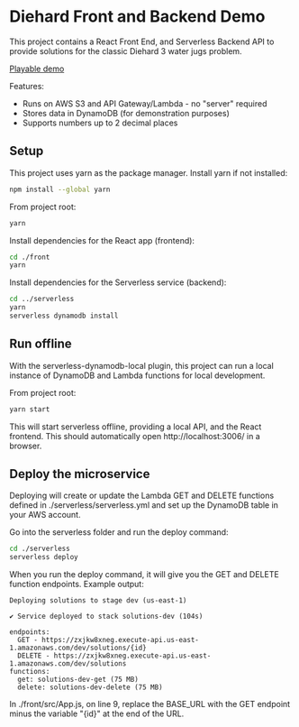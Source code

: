 # Diehard Front and Backend Demo

This project contains a React Front End, and Serverless Backend API to provide solutions for the classic Diehard 3 water jugs problem.

[Playable demo](https://react-diehard.s3.amazonaws.com/index.html)

Features:
* Runs on AWS S3 and API Gateway/Lambda - no "server" required
* Stores data in DynamoDB (for demonstration purposes)
* Supports numbers up to 2 decimal places

## Setup

This project uses yarn as the package manager. Install yarn if not installed:
```bash
npm install --global yarn
```

From project root:
```bash
yarn
```

Install dependencies for the React app (frontend):
```bash
cd ./front
yarn
```

Install dependencies for the Serverless service (backend):
```bash
cd ../serverless
yarn
serverless dynamodb install
```

## Run offline

With the serverless-dynamodb-local plugin, this project can run a local instance of DynamoDB and Lambda functions for local development.

From project root:

```bash
yarn start
```
This will start serverless offline, providing a local API, and the React frontend. This should automatically open http://localhost:3006/ in a browser.


## Deploy the microservice

Deploying will create or update the Lambda GET and DELETE functions defined in ./serverless/serverless.yml and set up the DynamoDB table in your AWS account.

Go into the serverless folder and run the deploy command:

```bash
cd ./serverless
serverless deploy
```

When you run the deploy command, it will give you the GET and DELETE function endpoints. Example output:

```
Deploying solutions to stage dev (us-east-1)

✔ Service deployed to stack solutions-dev (104s)

endpoints:
  GET - https://zxjkw8xneg.execute-api.us-east-1.amazonaws.com/dev/solutions/{id}
  DELETE - https://zxjkw8xneg.execute-api.us-east-1.amazonaws.com/dev/solutions
functions:
  get: solutions-dev-get (75 MB)
  delete: solutions-dev-delete (75 MB)
```

In ./front/src/App.js, on line 9, replace the BASE_URL with the GET endpoint minus the variable "{id}" at the end of the URL. 
